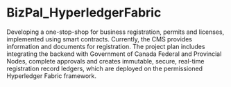 # BizPal_HyperledgerFabric
Developing a one-stop-shop for business registration, permits and licenses, implemented using smart contracts.
Currently, the CMS provides information and documents for registration. The project plan includes integrating the backend with Government of Canada Federal and Provincial Nodes, complete approvals and creates immutable, secure, real-time registration record ledgers, which are deployed on the permissioned Hyperledger Fabric framework.
